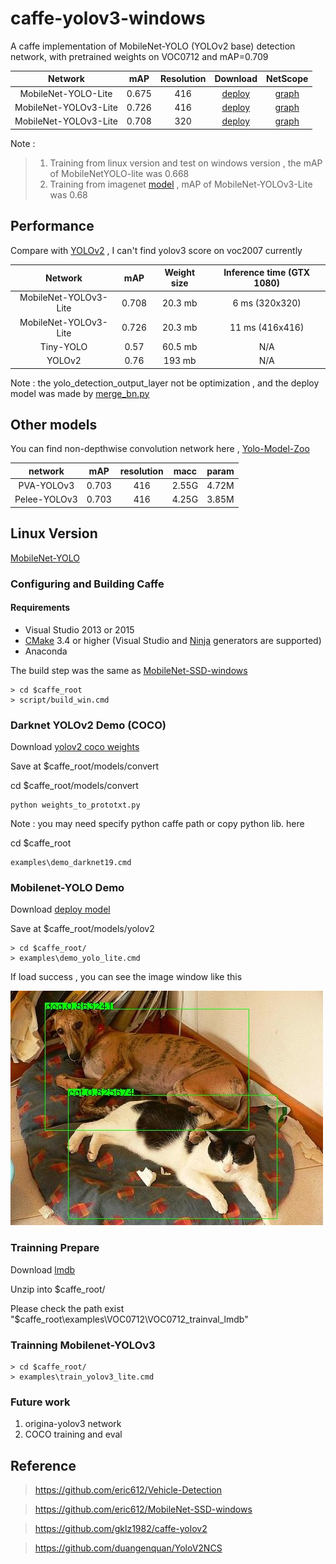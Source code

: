 # caffe-yolov3-windows

A caffe implementation of MobileNet-YOLO (YOLOv2 base) detection network, with pretrained weights on VOC0712 and mAP=0.709

Network|mAP|Resolution|Download|NetScope|
:---:|:---:|:---:|:---:|:---:
MobileNet-YOLO-Lite|0.675|416|[deploy](https://github.com/eric612/MobileNet-YOLO/blob/master/models/yolov2/mobilenet_yolo_lite_deploy_iter_62000.caffemodel)|[graph](http://ethereon.github.io/netscope/#/gist/11229dc092ef68d3b37f37ce4d9cdec8)
MobileNet-YOLOv3-Lite|0.726|416|[deploy](models/yolov3/)|[graph](http://ethereon.github.io/netscope/#/gist/f308433ad8ba69e5a4e36d02482f8829)|
MobileNet-YOLOv3-Lite|0.708|320|[deploy](models/yolov3/)|[graph](http://ethereon.github.io/netscope/#/gist/f308433ad8ba69e5a4e36d02482f8829)|

Note : 
>1. Training from linux version and test on windows version , the mAP of MobileNetYOLO-lite was 0.668<br>
>2. Training from imagenet [model](https://drive.google.com/open?id=0B3gersZ2cHIxZi13UWF0OXBsZzA) , mAP  of MobileNet-YOLOv3-Lite was 0.68

## Performance

Compare with [YOLOv2](https://pjreddie.com/darknet/yolov2/) , I can't find yolov3 score on voc2007 currently 

Network|mAP|Weight size|Inference time (GTX 1080)
:---:|:---:|:---:|:---:
MobileNet-YOLOv3-Lite|0.708|20.3 mb|6 ms (320x320)
MobileNet-YOLOv3-Lite|0.726|20.3 mb|11 ms (416x416)
Tiny-YOLO|0.57|60.5 mb|N/A
YOLOv2|0.76|193 mb|N/A

Note :  the yolo_detection_output_layer not be optimization , and the deploy model was made by [merge_bn.py](https://github.com/chuanqi305/MobileNet-SSD/blob/master/merge_bn.py)

## Other models

You can find non-depthwise convolution network here , [Yolo-Model-Zoo](https://github.com/eric612/Yolo-Model-Zoo)

network|mAP|resolution|macc|param|
:---:|:---:|:---:|:---:|:---:|
PVA-YOLOv3|0.703|416|2.55G|4.72M|
Pelee-YOLOv3|0.703|416|4.25G|3.85M|

## Linux Version

[MobileNet-YOLO](https://github.com/eric612/MobileNet-YOLO)

### Configuring and Building Caffe 

#### Requirements

 - Visual Studio 2013 or 2015
 - [CMake](https://cmake.org/) 3.4 or higher (Visual Studio and [Ninja](https://ninja-build.org/) generators are supported)
 - Anaconda 

The build step was the same as [MobileNet-SSD-windows](https://github.com/eric612/MobileNet-SSD-windows)
 
```
> cd $caffe_root
> script/build_win.cmd 
```

### Darknet YOLOv2 Demo (COCO)

Download [yolov2 coco weights](https://pjreddie.com/darknet/yolov2/)

Save at $caffe_root/models/convert 

cd $caffe_root/models/convert 

```
python weights_to_prototxt.py
```

Note : you may need specify python caffe path or copy python lib. here

cd $caffe_root

```
examples\demo_darknet19.cmd
```

### Mobilenet-YOLO Demo

Download [deploy model](https://github.com/eric612/MobileNet-YOLO/blob/master/models/yolov2/mobilenet_yolo_lite_deploy_iter_62000.caffemodel)

Save at $caffe_root/models/yolov2

```
> cd $caffe_root/
> examples\demo_yolo_lite.cmd
```

If load success , you can see the image window like this 

![alt tag](00002.jpg)


### Trainning Prepare

Download [lmdb](https://drive.google.com/open?id=19pBP1NwomDvm43xxgDaRuj_X4KubwuCZ)

Unzip into $caffe_root/ 

Please check the path exist "$caffe_root\examples\VOC0712\VOC0712_trainval_lmdb"


### Trainning Mobilenet-YOLOv3
  
```
> cd $caffe_root/
> examples\train_yolov3_lite.cmd
```


### Future work 

1. origina-yolov3 network
2. COCO training and eval

## Reference

> https://github.com/eric612/Vehicle-Detection

> https://github.com/eric612/MobileNet-SSD-windows

> https://github.com/gklz1982/caffe-yolov2

> https://github.com/duangenquan/YoloV2NCS